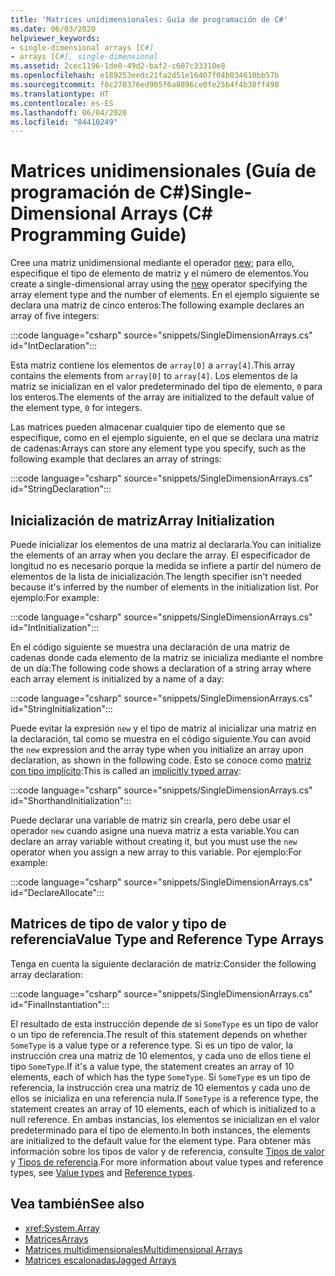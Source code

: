 ```yaml
---
title: 'Matrices unidimensionales: Guía de programación de C#'
ms.date: 06/03/2020
helpviewer_keywords:
- single-dimensional arrays [C#]
- arrays [C#], single-dimensional
ms.assetid: 2cec1196-1de0-49d2-baf2-c607c33310e8
ms.openlocfilehash: e189253eedc21fa2d51e16407f04b034610bb57b
ms.sourcegitcommit: f8c270376ed905f6a8896ce0fe25b4f4b38ff498
ms.translationtype: HT
ms.contentlocale: es-ES
ms.lasthandoff: 06/04/2020
ms.locfileid: "84410249"
---
```

# <a name="single-dimensional-arrays-c-programming-guide"></a><span data-ttu-id="70dcc-102">Matrices unidimensionales (Guía de programación de C#)</span><span class="sxs-lookup"><span data-stu-id="70dcc-102">Single-Dimensional Arrays (C# Programming Guide)</span></span>

<span data-ttu-id="70dcc-103">Cree una matriz unidimensional mediante el operador [new](../../language-reference/operators/new-operator.md); para ello, especifique el tipo de elemento de matriz y el número de elementos.</span><span class="sxs-lookup"><span data-stu-id="70dcc-103">You create a single-dimensional array using the [new](../../language-reference/operators/new-operator.md) operator specifying the array element type and the number of elements.</span></span> <span data-ttu-id="70dcc-104">En el ejemplo siguiente se declara una matriz de cinco enteros:</span><span class="sxs-lookup"><span data-stu-id="70dcc-104">The following example declares an array of five integers:</span></span>

:::code language="csharp" source="snippets/SingleDimensionArrays.cs" id="IntDeclaration":::

<span data-ttu-id="70dcc-105">Esta matriz contiene los elementos de `array[0]` a `array[4]`.</span><span class="sxs-lookup"><span data-stu-id="70dcc-105">This array contains the elements from `array[0]` to `array[4]`.</span></span> <span data-ttu-id="70dcc-106">Los elementos de la matriz se inicializan en el valor predeterminado del tipo de elemento, `0` para los enteros.</span><span class="sxs-lookup"><span data-stu-id="70dcc-106">The elements of the array are initialized to the default value of the element type, `0` for integers.</span></span>

<span data-ttu-id="70dcc-107">Las matrices pueden almacenar cualquier tipo de elemento que se especifique, como en el ejemplo siguiente, en el que se declara una matriz de cadenas:</span><span class="sxs-lookup"><span data-stu-id="70dcc-107">Arrays can store any element type you specify, such as the following example that declares an array of strings:</span></span>

:::code language="csharp" source="snippets/SingleDimensionArrays.cs" id="StringDeclaration":::

## <a name="array-initialization"></a><span data-ttu-id="70dcc-108">Inicialización de matriz</span><span class="sxs-lookup"><span data-stu-id="70dcc-108">Array Initialization</span></span>

<span data-ttu-id="70dcc-109">Puede inicializar los elementos de una matriz al declararla.</span><span class="sxs-lookup"><span data-stu-id="70dcc-109">You can initialize the elements of an array when you declare the array.</span></span> <span data-ttu-id="70dcc-110">El especificador de longitud no es necesario porque la medida se infiere a partir del número de elementos de la lista de inicialización.</span><span class="sxs-lookup"><span data-stu-id="70dcc-110">The length specifier isn't needed because it's inferred by the number of elements in the initialization list.</span></span> <span data-ttu-id="70dcc-111">Por ejemplo:</span><span class="sxs-lookup"><span data-stu-id="70dcc-111">For example:</span></span>

:::code language="csharp" source="snippets/SingleDimensionArrays.cs" id="IntInitialization":::

<span data-ttu-id="70dcc-112">En el código siguiente se muestra una declaración de una matriz de cadenas donde cada elemento de la matriz se inicializa mediante el nombre de un día:</span><span class="sxs-lookup"><span data-stu-id="70dcc-112">The following code shows a declaration of a string array where each array element is initialized by a name of a day:</span></span>

:::code language="csharp" source="snippets/SingleDimensionArrays.cs" id="StringInitialization":::
  
<span data-ttu-id="70dcc-113">Puede evitar la expresión `new` y el tipo de matriz al inicializar una matriz en la declaración, tal como se muestra en el código siguiente.</span><span class="sxs-lookup"><span data-stu-id="70dcc-113">You can avoid the `new` expression and the array type when you initialize an array upon declaration, as shown in the following code.</span></span> <span data-ttu-id="70dcc-114">Esto se conoce como [matriz con tipo implícito](implicitly-typed-arrays.md):</span><span class="sxs-lookup"><span data-stu-id="70dcc-114">This is called an [implicitly typed array](implicitly-typed-arrays.md):</span></span>

:::code language="csharp" source="snippets/SingleDimensionArrays.cs" id="ShorthandInitialization":::

<span data-ttu-id="70dcc-115">Puede declarar una variable de matriz sin crearla, pero debe usar el operador `new` cuando asigne una nueva matriz a esta variable.</span><span class="sxs-lookup"><span data-stu-id="70dcc-115">You can declare an array variable without creating it, but you must use the `new` operator when you assign a new array to this variable.</span></span> <span data-ttu-id="70dcc-116">Por ejemplo:</span><span class="sxs-lookup"><span data-stu-id="70dcc-116">For example:</span></span>

:::code language="csharp" source="snippets/SingleDimensionArrays.cs" id="DeclareAllocate":::

## <a name="value-type-and-reference-type-arrays"></a><span data-ttu-id="70dcc-117">Matrices de tipo de valor y tipo de referencia</span><span class="sxs-lookup"><span data-stu-id="70dcc-117">Value Type and Reference Type Arrays</span></span>

<span data-ttu-id="70dcc-118">Tenga en cuenta la siguiente declaración de matriz:</span><span class="sxs-lookup"><span data-stu-id="70dcc-118">Consider the following array declaration:</span></span>  

:::code language="csharp" source="snippets/SingleDimensionArrays.cs" id="FinalInstantiation":::

<span data-ttu-id="70dcc-119">El resultado de esta instrucción depende de si `SomeType` es un tipo de valor o un tipo de referencia.</span><span class="sxs-lookup"><span data-stu-id="70dcc-119">The result of this statement depends on whether `SomeType` is a value type or a reference type.</span></span> <span data-ttu-id="70dcc-120">Si es un tipo de valor, la instrucción crea una matriz de 10 elementos, y cada uno de ellos tiene el tipo `SomeType`.</span><span class="sxs-lookup"><span data-stu-id="70dcc-120">If it's a value type, the statement creates an array of 10 elements, each of which has the type `SomeType`.</span></span> <span data-ttu-id="70dcc-121">Si `SomeType` es un tipo de referencia, la instrucción crea una matriz de 10 elementos y cada uno de ellos se inicializa en una referencia nula.</span><span class="sxs-lookup"><span data-stu-id="70dcc-121">If `SomeType` is a reference type, the statement creates an array of 10 elements, each of which is initialized to a null reference.</span></span> <span data-ttu-id="70dcc-122">En ambas instancias, los elementos se inicializan en el valor predeterminado para el tipo de elemento.</span><span class="sxs-lookup"><span data-stu-id="70dcc-122">In both instances, the elements are initialized to the default value for the element type.</span></span> <span data-ttu-id="70dcc-123">Para obtener más información sobre los tipos de valor y de referencia, consulte [Tipos de valor ](../../language-reference/builtin-types/value-types.md) y [Tipos de referencia](../../language-reference/keywords/reference-types.md).</span><span class="sxs-lookup"><span data-stu-id="70dcc-123">For more information about value types and reference types, see [Value types](../../language-reference/builtin-types/value-types.md) and [Reference types](../../language-reference/keywords/reference-types.md).</span></span>
  
## <a name="see-also"></a><span data-ttu-id="70dcc-124">Vea también</span><span class="sxs-lookup"><span data-stu-id="70dcc-124">See also</span></span>

- <xref:System.Array>
- [<span data-ttu-id="70dcc-125">Matrices</span><span class="sxs-lookup"><span data-stu-id="70dcc-125">Arrays</span></span>](./index.md)
- [<span data-ttu-id="70dcc-126">Matrices multidimensionales</span><span class="sxs-lookup"><span data-stu-id="70dcc-126">Multidimensional Arrays</span></span>](./multidimensional-arrays.md)
- [<span data-ttu-id="70dcc-127">Matrices escalonadas</span><span class="sxs-lookup"><span data-stu-id="70dcc-127">Jagged Arrays</span></span>](./jagged-arrays.md)
